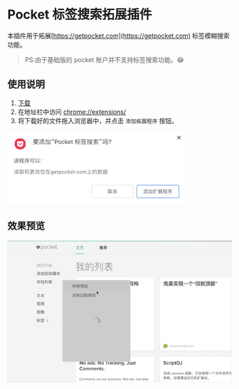 # Pocket 标签搜索拓展插件

本插件用于拓展[https://getpocket.com](https://getpocket.com) 标签模糊搜索功能。

> PS:由于基础版的 pocket 账户并不支持标签搜索功能。😂

## 使用说明
1. [下载](https://github.com/hiyangguo/chrome-pocket-tag-search-extension/releases/download/v1.0.0/chrome-pocket-tag-search-plugin.crx)
2. 在地址栏中访问 [chrome://extensions/](chrome://extensions/)
3. 将下载好的文件拖入浏览器中，并点击 `添加拓展程序` 按钮。

![确定安装](./img/confirm.png)

## 效果预览
![效果预览](./img/preview.gif)

